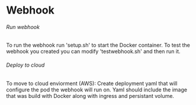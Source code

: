 # Webhook

###### Run webhook
To run the webhook run 'setup.sh' to start the Docker container.
To test the webhook you created you can modify 'testwebhook.sh' and then run it.
###### Deploy to cloud
To move to cloud enviorment (AWS):
Create deployment yaml that will configure the pod the webhook will run on. 
Yaml should include the image that was build with Docker along with ingress and persistant volume. 
